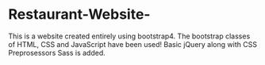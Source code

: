 # Restaurant-Website- 

This is a website created entirely using bootstrap4. 
The bootstrap classes of HTML, CSS and JavaScript have been used!
Basic jQuery along with CSS Preprosessors Sass is added.
